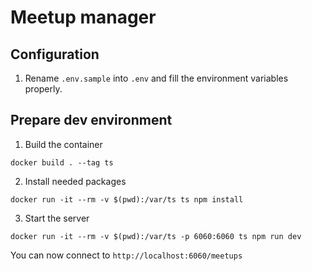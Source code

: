 # Meetup manager

## Configuration

1. Rename `.env.sample` into `.env` and fill the environment variables properly.

## Prepare dev environment

1. Build the container

```shell
docker build . --tag ts
```

2. Install needed packages

```shell
docker run -it --rm -v $(pwd):/var/ts ts npm install
```

3. Start the server

```shell
docker run -it --rm -v $(pwd):/var/ts -p 6060:6060 ts npm run dev
```

You can now connect to `http://localhost:6060/meetups`